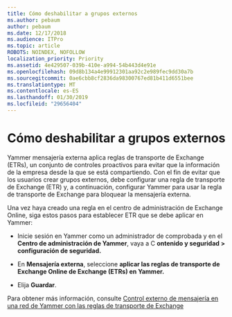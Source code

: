 ```yaml
---
title: Cómo deshabilitar a grupos externos
ms.author: pebaum
author: pebaum
ms.date: 12/17/2018
ms.audience: ITPro
ms.topic: article
ROBOTS: NOINDEX, NOFOLLOW
localization_priority: Priority
ms.assetid: 4e429507-039b-410e-a994-54b443d4e91e
ms.openlocfilehash: 09d8b134a4e99912301aa92c2e989fec9dd30a7b
ms.sourcegitcommit: 0ae6cbb8cf2836da98300767ed81b411d6551bee
ms.translationtype: MT
ms.contentlocale: es-ES
ms.lasthandoff: 01/30/2019
ms.locfileid: "29656404"
---
```

# <a name="how-to-disable-external-groups"></a>Cómo deshabilitar a grupos externos

Yammer mensajería externa aplica reglas de transporte de Exchange (ETRs), un conjunto de controles proactivos para evitar que la información de la empresa desde la que se está compartiendo. Con el fin de evitar que los usuarios crear grupos externos, debe configurar una regla de transporte de Exchange (ETR) y, a continuación, configurar Yammer para usar la regla de transporte de Exchange para bloquear la mensajería externa. 
  
Una vez haya creado una regla en el centro de administración de Exchange Online, siga estos pasos para establecer ETR que se debe aplicar en Yammer:
  
- Inicie sesión en Yammer como un administrador de comprobada y en el **Centro de administración de Yammer**, vaya a C **ontenido y seguridad \> configuración de seguridad.**
    
- En **Mensajería externa**, seleccione **aplicar las reglas de transporte de Exchange Online de Exchange (ETRs) en Yammer.**
    
- Elija **Guardar**. 
    
Para obtener más información, consulte [Control externo de mensajería en una red de Yammer con las reglas de transporte de Exchange](https://support.office.com/article/Control-external-messaging-in-a-Yammer-network-with-Exchange-Transport-Rules-f8fd6403-c8f3-4307-9230-65304d6000d9)
  

